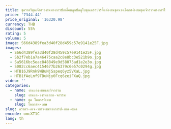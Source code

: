 ```yaml
---
title: ชุดราตรีชุดเจ้าสาวงานทางการปักเลื่อมลูกปัดดูไบชุดเดรสปาร์ตี้แต่งงานชุดนางเงือกสง่างามชุดเจ้าสาวทางการไข่มุกอาหรับแบบซาอุดิอาระเบีย
price: '7344.44'
price_original: '16320.98'
currency: THB
discount: 55%
rating: 5
volume: 5
image: S66d4389fea3d40f28d459c57e9141e25F.jpg
images:
  - S66d4389fea3d40f28d459c57e9141e25F.jpg
  - Sb2f7eb1a7a46475caa2c8e8bc3e521b9o.jpg
  - Sa5616bc5eac848849e9d58075ad1e2e3o.jpg
  - S082cc6aec4154677b26379c6e57c0294g.jpg
  - HTB16J9Rnk9WBuNjSspeq6yz5VXaL.jpg
  - HTB1fAeLnf9TBuNjy0Fcq6zeiFXaQ.jpg
video: ''
categories:
  - name: งานแต่งงานและกิจกรรม
    slug: งานแต-งงานและก-จกรรม
  - name: ชุด โอกาสพิเศษ
    slug: โอกาสพ-เศษ
slug: ดราตร-ดเจ-าสาวงานทางการป-กเล-อมล
encode: omcXT1C
lang: th
---
```

  
